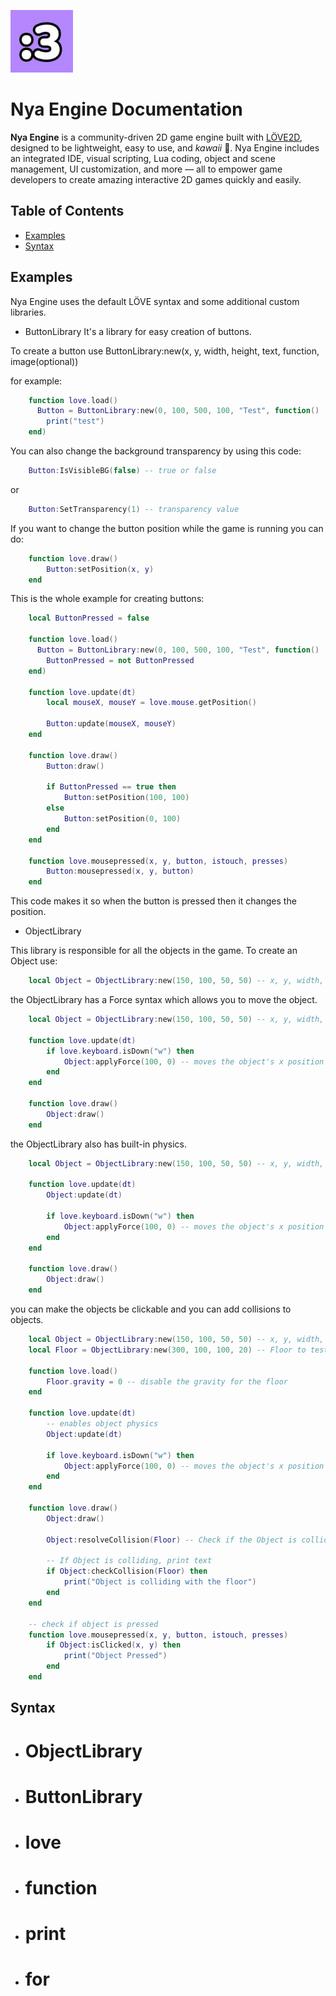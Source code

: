 <p align="left">
  <img width="100" alt="Nya Engine logo" src="docs/NyaEngine.jpg">
</p>

# Nya Engine Documentation

**Nya Engine** is a community-driven 2D game engine built with [LÖVE2D](https://love2d.org/), designed to be lightweight, easy to use, and *kawaii* 🌸. Nya Engine includes an integrated IDE, visual scripting, Lua coding, object and scene management, UI customization, and more — all to empower game developers to create amazing interactive 2D games quickly and easily.

## Table of Contents

- [Examples](#examples)
- [Syntax](#syntax)

## Examples

Nya Engine uses the default LÖVE syntax and some additional custom libraries.

- ButtonLibrary
It's a library for easy creation of buttons.

To create a button use ButtonLibrary:new(x, y, width, height, text, function, image(optional))

for example: 

```lua
    function love.load()
      Button = ButtonLibrary:new(0, 100, 500, 100, "Test", function()
        print("test")
    end)
```

You can also change the background transparency by using this code:

```lua
    Button:IsVisibleBG(false) -- true or false
```

or 

``` lua
    Button:SetTransparency(1) -- transparency value
```

If you want to change the button position while the game is running you can do:

```lua
    function love.draw()
        Button:setPosition(x, y)
    end
```

This is the whole example for creating buttons:

```lua
    local ButtonPressed = false

    function love.load()
      Button = ButtonLibrary:new(0, 100, 500, 100, "Test", function()
        ButtonPressed = not ButtonPressed
    end)

    function love.update(dt)
        local mouseX, mouseY = love.mouse.getPosition()

        Button:update(mouseX, mouseY)
    end

    function love.draw()
        Button:draw()

        if ButtonPressed == true then
            Button:setPosition(100, 100)
        else
            Button:setPosition(0, 100)
        end
    end

    function love.mousepressed(x, y, button, istouch, presses)
        Button:mousepressed(x, y, button)
    end
```

This code makes it so when the button is pressed then it changes the position.

- ObjectLibrary

This library is responsible for all the objects in the game. 
To create an Object use:
```lua 
    local Object = ObjectLibrary:new(150, 100, 50, 50) -- x, y, width, height, imagePath
```

the ObjectLibrary has a Force syntax which allows you to move the object.

```lua
    local Object = ObjectLibrary:new(150, 100, 50, 50) -- x, y, width, height, imagePath

    function love.update(dt)
        if love.keyboard.isDown("w") then
            Object:applyForce(100, 0) -- moves the object's x position by 100
        end
    end

    function love.draw()
        Object:draw()
    end
```

the ObjectLibrary also has built-in physics.

```lua
    local Object = ObjectLibrary:new(150, 100, 50, 50) -- x, y, width, height, imagePath

    function love.update(dt)
        Object:update(dt)

        if love.keyboard.isDown("w") then
            Object:applyForce(100, 0) -- moves the object's x position by 100
        end
    end

    function love.draw()
        Object:draw()
    end
```

you can make the objects be clickable and you can add collisions to objects.

```lua
    local Object = ObjectLibrary:new(150, 100, 50, 50) -- x, y, width, height, imagePath
    local Floor = ObjectLibrary:new(300, 100, 100, 20) -- Floor to test the collision

    function love.load()
        Floor.gravity = 0 -- disable the gravity for the floor
    end

    function love.update(dt)
        -- enables object physics
        Object:update(dt)

        if love.keyboard.isDown("w") then
            Object:applyForce(100, 0) -- moves the object's x position by 100
        end
    end

    function love.draw()
        Object:draw()

        Object:resolveCollision(Floor) -- Check if the Object is colliding with the floor

        -- If Object is colliding, print text
        if Object:checkCollision(Floor) then
            print("Object is colliding with the floor")
        end
    end

    -- check if object is pressed
    function love.mousepressed(x, y, button, istouch, presses)
        if Object:isClicked(x, y) then
            print("Object Pressed")
        end
    end
```

## Syntax
- # ObjectLibrary
- # ButtonLibrary
- # love
- # function
- # print
- # for
